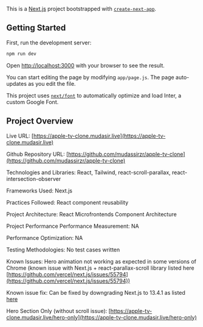 This is a [Next.js](https://nextjs.org/) project bootstrapped with [`create-next-app`](https://github.com/vercel/next.js/tree/canary/packages/create-next-app).

## Getting Started

First, run the development server:

```bash
npm run dev
```

Open [http://localhost:3000](http://localhost:3000) with your browser to see the result.

You can start editing the page by modifying `app/page.js`. The page auto-updates as you edit the file.

This project uses [`next/font`](https://nextjs.org/docs/basic-features/font-optimization) to automatically optimize and load Inter, a custom Google Font.

## Project Overview

Live URL: [https://apple-tv-clone.mudasir.live](https://apple-tv-clone.mudasir.live)

Github Repository URL: [https://github.com/mudassirzr/apple-tv-clone](https://github.com/mudassirzr/apple-tv-clone)

Technologies and Libraries: React, Tailwind, react-scroll-parallax, react-intersection-observer

Frameworks Used: Next.js

Practices Followed: React component reusability

Project Architecture: React Microfrontends Component Architecture

Project Performance Performance Measurement: NA

Performance Optimization: NA

Testing Methodologies: No test cases written

Known Issues: Hero animation not working as expected in some versions of Chrome (known issue with Next.js + react-parallax-scroll library listed here [https://github.com/vercel/next.js/issues/55794](https://github.com/vercel/next.js/issues/55794))

Known issue fix: Can be fixed by downgrading Next.js to 13.4.1 as listed [here](https://github.com/jscottsmith/react-scroll-parallax/issues/221#issuecomment-1731196979)

Hero Section Only (without scroll issue): [https://apple-tv-clone.mudasir.live/hero-only](https://apple-tv-clone.mudasir.live/hero-only)